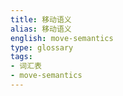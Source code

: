 ```yaml
---
title: 移动语义
alias: 移动语义
english: move-semantics
type: glossary
tags:
- 词汇表
- move-semantics
---
```

